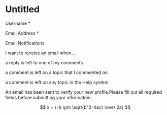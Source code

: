 # Untitled

Username \*

Email Address \*

 Email Notifications

 I want to receive an email when...

a reply is left to one of my comments

a comment is left on a topic that I commented on

a comment is left on any topic in the Help system

An email has been sent to verify your new profile.Please fill out all required fields before submitting your information.

$$
x = {-b \pm \sqrt{b^2-4ac} \over 2a}
$$

